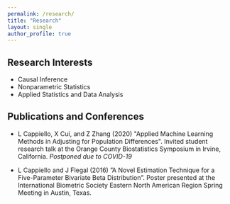 ```yaml
---
permalink: /research/
title: "Research"
layout: single
author_profile: true
---
```


## Research Interests
- Causal Inference
- Nonparametric Statistics
- Applied Statistics and Data Analysis

## Publications and Conferences

- L Cappiello, X Cui, and Z Zhang (2020) "Applied Machine Learning Methods in Adjusting for Population Differences". Invited student research talk at the Orange County Biostatistics Symposium in Irvine, California. *Postponed due to COVID-19*

- L Cappiello and J Flegal (2016) ”A Novel Estimation Technique for a Five-Parameter Bivariate Beta Distribution”.  Poster presented at the International Biometric Society Eastern North American Region Spring Meeting in Austin, Texas.
